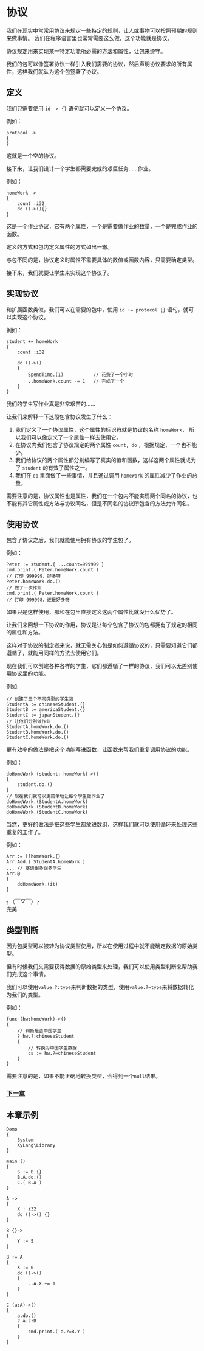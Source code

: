 # 协议
我们在现实中常常用协议来规定一些特定的规则，让人或事物可以按照预期的规则来做事情。
我们在程序语言里也常常需要这么做，这个功能就是协议。

协议规定用来实现某一特定功能所必需的方法和属性，让包来遵守。

我们的包可以像签署协议一样引入我们需要的协议，然后声明协议要求的所有属性，这样我们就认为这个包签署了协议。
## 定义
我们只需要使用 `id -> {}` 语句就可以定义一个协议。

例如：
```
protocol ->
{
}
```
这就是一个空的协议。

接下来，让我们设计一个学生都需要完成的艰巨任务……作业。

例如：
```
homeWork ->
{
    count :i32
    do ()->(){}
}
```
这是一个作业协议，它有两个属性，一个是需要做作业的数量，一个是完成作业的函数。

定义的方式和包内定义属性的方式如出一辙。

与包不同的是，协议定义时属性不需要具体的数值或函数内容，只需要确定类型。

接下来，我们就要让学生来实现这个协议了。
## 实现协议
和扩展函数类似，我们可以在需要的包中，使用 `id += protocol {}` 语句，就可以实现这个协议。

例如：
```
student += homeWork
{
    count :i32

    do ()->()
    {
        SpendTime.(1)           // 花费了一个小时
        ..homeWork.count -= 1   // 完成了一个
    }
}
```
我们的学生写作业真是非常艰苦的……

让我们来解释一下这段包含协议发生了什么：
1. 我们定义了一个协议属性，这个属性的标识符就是协议的名称 `homeWork`， 所以我们可以像定义了一个属性一样去使用它。
1. 在协议内我们包含了协议规定的两个属性 `count, do` ，根据规定，一个也不能少。
1. 我们给协议的两个属性都分别编写了真实的值和函数，这样这两个属性就成为了 `student` 的有效子属性之一。
1. 我们在 `do` 里面做了一些事情，并且通过调用 `homeWork` 的属性减少了作业的总量。

需要注意的是，协议属性也是属性，我们在一个包内不能实现两个同名的协议，也不能有其它属性或方法与协议同名，但是不同名的协议所包含的方法允许同名。

## 使用协议
包含了协议之后，我们就能使用拥有协议的学生包了。

例如：
```
Peter := student.{ ...count=999999 }
cmd.print.( Peter.homeWork.count )
// 打印 999999，好多呀
Peter.homeWork.do.()
// 做了一次作业
cmd.print.( Peter.homeWork.count )
// 打印 999998，还是好多呀
```
如果只是这样使用，那和在包里直接定义这两个属性比就没什么优势了。

让我们来回想一下协议的作用，协议是让每个包含了协议的包都拥有了规定的相同的属性和方法。

这样对于协议的制定者来说，就无需关心包是如何遵循协议的，只需要知道它们都遵循了，就能用同样的方法去使用它们。

现在我们可以创建各种各样的学生，它们都遵循了一样的协议，我们可以无差别使用协议里的功能。

例如:
```
// 创建了三个不同类型的学生包
StudentA := chineseStudent.{}
StudentB := americaStudent.{}
StudentC := japanStudent.{}
// 让他们分别做作业
StudentA.homeWork.do.()
StudentB.homeWork.do.()
StudentC.homeWork.do.()
```
更有效率的做法是把这个功能写进函数，让函数来帮我们重复调用协议的功能。

例如：
```
doHomeWork (student: homeWork)->()
{
    student.do.()
}
// 现在我们就可以更简单地让每个学生做作业了
doHomeWork.(StudentA.homeWork)
doHomeWork.(StudentB.homeWork)
doHomeWork.(StudentC.homeWork)
```
当然，更好的做法是把这些学生都放进数组，这样我们就可以使用循环来处理这些重复的工作了。

例如：
```
Arr := []homeWork.{}
Arr.Add.( StudentA.homeWork )
... // 塞进很多很多学生
Arr.@ 
{
    doHomeWork.(it)
}
```
╮（￣▽￣）╭  
完美

## 类型判断
因为包类型可以被转为协议类型使用，所以在使用过程中就不能确定数据的原始类型。

但有时候我们又需要获得数据的原始类型来处理，我们可以使用类型判断来帮助我们完成这个事情。

我们可以使用`value.?:type`来判断数据的类型，使用`value.?=type`来将数据转化为我们的类型。

例如：
```
func (hw:homeWork)->()
{
    // 判断是否中国学生
    ? hw.?:chineseStudent 
    {
        // 转换为中国学生数据
        cs := hw.?=chineseStudent
    }
}
```
需要注意的是，如果不能正确地转换类型，会得到一个`null`结果。

### [下一章](枚举类型.md)

## 本章示例
```
Demo
{
    System
    XyLang\Library
}

main ()
{
    S := B.{}
    B.A.do.()
    C.( B.A )
}

A ->
{
    X : i32
    do ()->() {}
}

B {}->
{
    Y := 5
}

B += A
{
    X := 0
    do ()->() 
    {
        ..A.X += 1
    }
}

C (a:A)->()
{
    a.do.()
    ? a.?:B 
    {
        cmd.print.( a.?=B.Y )
    }
}
```